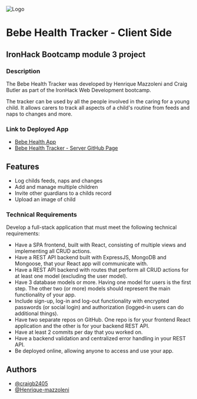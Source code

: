 
![Logo](https://bebe-health.netlify.app/assets/bebehealthlogo-607eb7d8.png)
# Bebe Health Tracker - Client Side

## IronHack Bootcamp module 3 project

### Description

The Bebe Health Tracker was developed by Henrique Mazzoleni and Craig Butler as part of the IronHack Web Development bootcamp.

The tracker can be used by all the people involved in the caring for a young child. It allows carers to track all aspects of a child's routine from feeds and naps to changes and more.

### Link to Deployed App

- [Bebe Health App](https://bebe-health.netlify.app/)
- [Bebe Health Tracker - Server GitHub Page](https://github.com/Henrique-mazzoleni/Bebe-health-app-server)

## Features

- Log childs feeds, naps and changes
- Add and manage multiple children
- Invite other guardians to a childs record
- Upload an image of child

### Technical Requirements

Develop a full-stack application that must meet the following technical requirements:

- Have a SPA frontend, built with React, consisting of multiple views and implementing all CRUD actions.
- Have a REST API backend built with ExpressJS, MongoDB and Mongoose, that your React app will communicate with.
- Have a REST API backend with routes that perform all CRUD actions for at least one model (excluding the user model).
- Have 3 database models or more. Having one model for users is the first step. The other two (or more) models should represent the main functionality of your app.
- Include sign-up, log-in and log-out functionality with encrypted passwords (or social login) and authorization (logged-in users can do additional things).
- Have two separate repos on GitHub. One repo is for your frontend React application and the other is for your backend REST API.
- Have at least 2 commits per day that you worked on.
- Have a backend validation and centralized error handling in your REST API.
- Be deployed online, allowing anyone to access and use your app.




## Authors

- [@craigb2405](https://github.com/craigb2405)
- [@Henrique-mazzoleni](https://github.com/Henrique-mazzoleni)







